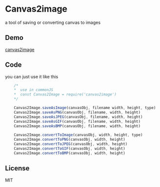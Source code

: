 # Canvas2image #
a tool of saving or converting canvas to images

## Demo ##
[canvas2image](http://hongru.github.com/proj/canvas2image/index.html)

## Code ##
you can just use it like this

```javascript
    /*
    *  use in commonJS
    *  const Canvas2Image = require('canvas2image')
    */

    Canvas2Image.saveAsImage(canvasObj, filename width, height, type)
    Canvas2Image.saveAsPNG(canvasObj, filename, width, height)
    Canvas2Image.saveAsJPEG(canvasObj, filename, width, height)
    Canvas2Image.saveAsGIF(canvasObj, filename, width, height)
    Canvas2Image.saveAsBMP(canvasObj, filename, width, height)
    
    Canvas2Image.convertToImage(canvasObj, width, height, type)
    Canvas2Image.convertToPNG(canvasObj, width, height)
    Canvas2Image.convertToJPEG(canvasObj, width, height)
    Canvas2Image.convertToGIF(canvasObj, width, height)
    Canvas2Image.convertToBMP(canvasObj, width, height)
```

## License
MIT
